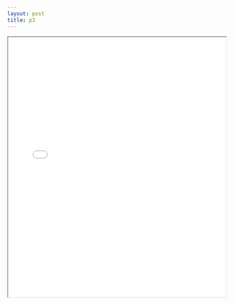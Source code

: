 ```yaml
---
layout: post
title: p3
---
```


<div class="pdf-container">
<iframe src="/ea/assets/pdfs/hock/p3.pdf" height="600" width="100%" allowFullScreen="true"></iframe>
</div>

